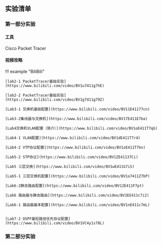 ## 实验清单

### 第一部分实验

#### 工具

Cisco Packet Tracer

#### 视频攻略

!!! example "BiliBili"

    [lab2-1 PacketTracer基础实验](https://www.bilibili.com/video/BV1u7411g7hE)

    [lab2-2 PacketTracer基础实验](https://www.bilibili.com/video/BV1g7411g79Z)

    [Lab3-1 交换机基础配置](https://www.bilibili.com/video/BV11E41177cn)

    [Lab3-2集线器与交换机](https://www.bilibili.com/video/BV17E411E7ba)

    [Lab4交换机VLAN配置（简介）](https://www.bilibili.com/video/BV1oE411T7qG)

    [Lab4-1 VLAN配置](https://www.bilibili.com/video/BV1dE411T7r4)

    [Lab4-2 VTP协议配置](https://www.bilibili.com/video/BV1oE411T7kn)

    [Lab5-2 STP协议](https://www.bilibili.com/video/BV1ZE41137Ci)

    [Lab5 三层交换](https://www.bilibili.com/video/BV1wE411G7iS)

    [Lab5-1 三层交换机配置](https://www.bilibili.com/video/BV1o7411Z7bP)

    [Lab6-2静态路由配置](https://www.bilibili.com/video/BV12E411F7pt)

    [Lab6 路由器与静态路由](https://www.bilibili.com/video/BV1EE411c7i2)

    [Lab6-1 路由器基本配置](https://www.bilibili.com/video/BV1nE411c7mL)
    
    
    [Lab7-2 OSPF最短路径优先协议配置](https://www.bilibili.com/video/BV1VC4y1s78L)


### 第二部分实验